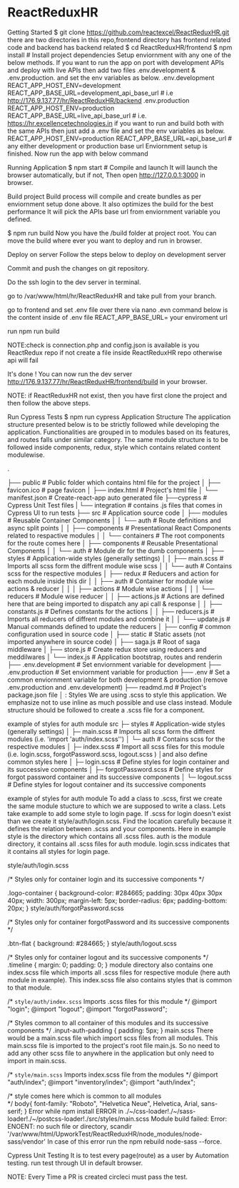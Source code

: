 # ReactReduxHR

Getting Started
$ git clone https://github.com/reactexcel/ReactReduxHR.git
there are two directories in this repo,frontend directory has frontend related code and backend has backend related
$ cd ReactReduxHR/frontend
$ npm install                   # Install project dependencies
Setup enviornment with any one of the below methods.
If you want to run the app on port with development APIs and deploy with live APIs then add two files .env.development & .env.production. and set the env variables as below.
.env.development
REACT_APP_HOST_ENV=development
REACT_APP_BASE_URL=development_api_base_url     # i.e http://176.9.137.77/hr/ReactReduxHR/backend
.env.production
REACT_APP_HOST_ENV=production
REACT_APP_BASE_URL=live_api_base_url    # i.e. https://hr.excellencetechnologies.in
if you want to run and build both with the same APIs then just add a .env file and set the env variables as below.
 REACT_APP_HOST_ENV=production
 REACT_APP_BASE_URL=api_base_url     # any either development or production base url
Enviornment setup is finished. Now run the app with below command

Running Application
$ npm start                # Compile and launch
It will launch the browser automatically, but if not, Then open http://127.0.0.1:3000 in browser.

Build project
Build process will compile and create bundles as per enviornment setup done above. It also optimizes the build for the best performance It will pick the APIs base url from enviornment variable you defined.

$ npm run build
Now you have the /build folder at project root. You can move the build where ever you want to deploy and run in browser.

Deploy on server
Follow the steps below to deploy on development server

Commit and push the changes on git repository.

Do the ssh login to the dev server in terminal.

go to /var/www/html/hr/ReactReduxHR and take pull from your branch.

go to frontend and set .env file over there via nano .evn command below is the content inside of .env file REACT_APP_BASE_URL= your enviroment url

run npm run build

NOTE:check is connection.php and config.json is available is you ReactRedux repo if not create a file inside ReactReduxHR repo otherwise api will fail

It's done ! You can now run the dev server http://176.9.137.77/hr/ReactReduxHR/frontend/build in your browser.

NOTE: if ReactReduxHR not exist, then you have first clone the project and then follow the above steps.

Run Cypress Tests
$ npm run cypress
Application Structure
The application structure presented below is to be strictly followed while developing the application. Functionalities are grouped in to modules based on its features, and routes falls under similar category. The same module structure is to be followed inside components, redux, style which contains related content modulewise.

.

├── public                   # Public folder which contains html file for the project
│   ├── favicon.ico          # page favicon
│   ├── index.html           # Project's html file
│   └── manifest.json        # Create-react-app auto generated file
├──cypress                   # Cypress Unit Test files
|   └── integration          # contains .js files that comes in Cypress UI to run tests
├── src                      # Application source code
│   ├── modules              # Reusable Container Components
│   │   └── auth             # Route definitions and async split points
│   │       ├── components   # Presentational React Components related to respactive modules
│   │       └── containers   # The root components for the route comes here
│   ├── components           # Reusable Presentational Components
│   │   └── auth             # Module dir for the dumb components
│   ├── styles               # Application-wide styles (generally settings)
│   │   ├── main.scss        # Imports all scss form the diffrent module wise scss
│   │   └── auth             # Contains scss for the respective modules
│   ├── redux                # Reducers and action for each module inside this dir
│   │   ├── auth             # Container for module wise actions & reducer
│   │   │   ├── actions      # Module wise actions
│   │   │   └── reducers     # Module wise reducer
│   │   ├── actions.js       # Actions are defined here that are being imported to dispatch any api call & response
│   │   ├── constants.js     # Defines constants for the actions
│   │   ├── reducers.js      # Imports all reducers of diffrent modules and combine it
│   │   └── update.js        # Manual commands defined to update the reducers
│   ├── config               # common configuration used in source code
│   ├── static               # Static assets (not imported anywhere in source code)
│   ├── saga.js              # Root of saga middleware
│   ├── store.js             # Create redux store using reducers and meddilwares
│   └── index.js             # Application bootstrap, routes and renderin
├── .env.development         # Set enviornment variable for development
├── .env.production          # Set enviornment variable for production
├── .env                     # Set a common enviornment variable for both development & production  (remove .env.production and .env.development)
├── readmd.md                # Project's package.json file
│
:
Styles
We are using .scss to style this application. We emphasize not to use inline as much possible and use class instead. Module structure should be followed to create a .scss file for a component.

example of styles for auth module
src
├─ styles                    # Application-wide styles (generally settings)
│  ├─ main.scss               # Imports all scss form the diffrent modules (i.e. 'import 'auth/index.scss'')
│  └─ auth                    # Contains scss for the respective modules
│     ├─ index.scss           # Import all scss files for this module (i.e. login.scss, forgotPassword.scss, logout.scss ) │and also define common styles here
│     ├─ login.scss           # Define styles for login container and its successive components
│     ├─ forgotPassword.scss  # Define styles for forgot password container and its successive components
│     └─ logout.scss          # Define styles for logout container and its successive components

example of styles for auth module
To add a class to .scss, first we create the same module stucture to which we are supposed to write a class. Lets take example to add some style to login page. If .scss for login doesn't exist than we create it style/auth/login.scss. Find the location carefully because it defines the relation between .scss and your components. Here in example style is the directory which contains all .scss files. auth is the module directory, it contains all .scss files for auth module. login.scss indicates that it contains all styles for login page.

style/auth/login.scss

/*
  Styles only for container login and its successive components
*/

.logo-container {
  background-color: #284665;
  padding: 30px 40px 30px 40px;
  width: 300px;
  margin-left: 5px;
  border-radius: 6px;
  padding-bottom: 20px;
}
style/auth/forgotPassword.scss

/*
  Styles only for container forgotPassword and its successive components
*/

.btn-flat {
  background: #284665;
}
style/auth/logout.scss

/*
  Styles only for container logout and its successive components
*/
.timeline {
  margin: 0;
  padding: 0;
}
module directory also contains one index.scss file which imports all .scss files for respective module (here auth module in example). This index.scss file also contains styles that is common to that module.

/*
  `style/auth/index.scss`
  Imports .scss files for this module
*/
@import "login";
@import "logout";
@import "forgotPassword";

/*
  Styles common to all container of this modules and its successive components
*/
.input-auth-padding {
  padding: 5px;
}
main.scss
There would be a main.scss file which import scss files from all modules. This main.scss file is imported to the project's root file main.js. So no need to add any other scss file to anywhere in the application but only need to import in main.scss.

/*
  `style/main.scss`
  Imports index.scss file from the modules
*/
@import "auth/index";
@import "inventory/index";
@import "auth/index";

/*
  style comes here which is common to all modules  
*/
body{
  font-family: "Roboto", "Helvetica Neue", Helvetica, Arial, sans-serif;
}
Error while npm install
ERROR in ./~/css-loader!./~/sass-loader!./~/postcss-loader!./src/styles/main.scss
Module build failed: Error: ENOENT: no such file or directory, scandir '/var/www/html/UpworkTest/ReactReduxHR/node_modules/node-sass/vendor'
In case of this error run the npm rebuild node-sass --force.

Cypress Unit Testing
It is to test every page(route) as a user by Automation testing.
run test through UI in default browser.

NOTE: Every Time a PR is created circleci must pass the test.
